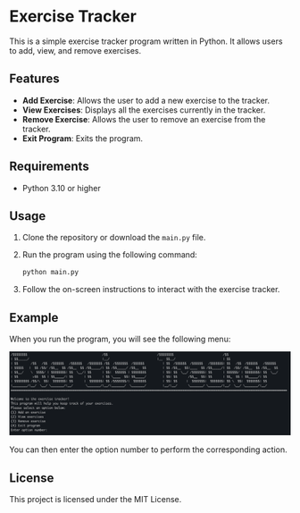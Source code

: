 # Exercise Tracker

This is a simple exercise tracker program written in Python. It allows users to add, view, and remove exercises.

## Features

- **Add Exercise**: Allows the user to add a new exercise to the tracker.
- **View Exercises**: Displays all the exercises currently in the tracker.
- **Remove Exercise**: Allows the user to remove an exercise from the tracker.
- **Exit Program**: Exits the program.

## Requirements

- Python 3.10 or higher

## Usage

1. Clone the repository or download the `main.py` file.
2. Run the program using the following command:

    ```sh
    python main.py
    ```

3. Follow the on-screen instructions to interact with the exercise tracker.

## Example

When you run the program, you will see the following menu:

![options_menu_screenshot](/options_menu_screenshot.png)

You can then enter the option number to perform the corresponding action.

## License

This project is licensed under the MIT License.
